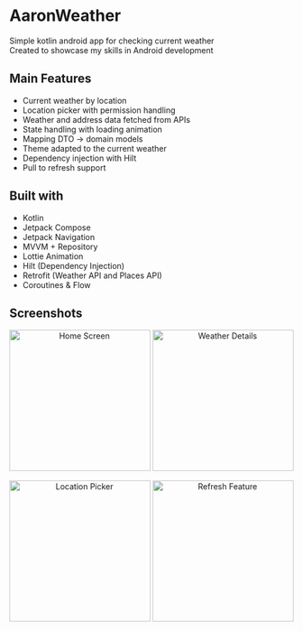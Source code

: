 # AaronWeather
Simple kotlin android app for checking current weather  
Created to showcase my skills in Android development  

## Main Features
- Current weather by location
- Location picker with permission handling
- Weather and address data fetched from APIs
- State handling with loading animation
- Mapping DTO → domain models
- Theme adapted to the current weather
- Dependency injection with Hilt
- Pull to refresh support

## Built with
- Kotlin
- Jetpack Compose
- Jetpack Navigation
- MVVM + Repository
- Lottie Animation
- Hilt (Dependency Injection)
- Retrofit (Weather API and Places API)
- Coroutines & Flow

## Screenshots
<p align="center">
  <img src="/screenshots/screen_1.png" alt="Home Screen" width="250"/>
  <img src="/screenshots/screen_2.png" alt="Weather Details" width="250"/>
</p>
<p align="center">
  <img src="/screenshots/screen_3.png" alt="Location Picker" width="250"/>
  <img src="/screenshots/screen_4.png" alt="Refresh Feature" width="250"/>
</p>
